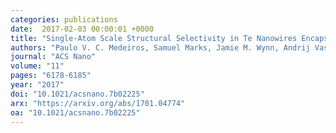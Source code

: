 ```yaml
---
categories: publications
date:  2017-02-03 00:00:01 +0000
title: "Single-Atom Scale Structural Selectivity in Te Nanowires Encapsulated inside Ultra-Narrow, Single-Walled Carbon Nanotubes"
authors: "Paulo V. C. Medeiros, Samuel Marks, Jamie M. Wynn, Andrij Vasylenko, Quentin M. Ramasse, David Quigley, Jeremy Sloan, and Andrew J. Morris"
journal: "ACS Nano"
volume: "11"
pages: "6178-6185"
year: "2017"
doi: "10.1021/acsnano.7b02225"
arx: "https://arxiv.org/abs/1701.04774"
oa: "10.1021/acsnano.7b02225"
---
```

